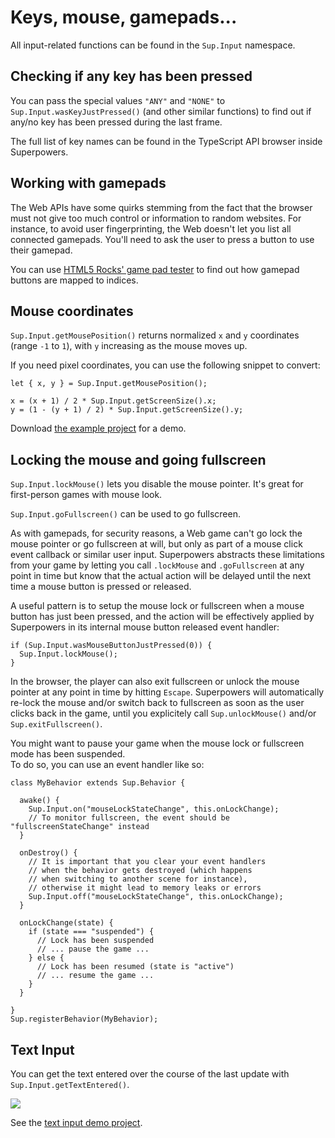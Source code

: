 # Keys, mouse, gamepads...

All input-related functions can be found in the `Sup.Input` namespace.

## Checking if any key has been pressed

You can pass the special values `"ANY"` and `"NONE"` to `Sup.Input.wasKeyJustPressed()` (and other similar functions) to find out if any/no key has been pressed during the last frame.

The full list of key names can be found in the TypeScript API browser inside Superpowers.

## Working with gamepads

The Web APIs have some quirks stemming from the fact that the browser must not
give too much control or information to random websites. For instance,
to avoid user fingerprinting, the Web doesn't let you list all connected gamepads.
You'll need to ask the user to press a button to use their gamepad.

You can use [HTML5 Rocks' game pad tester](http://www.html5rocks.com/en/tutorials/doodles/gamepad/gamepad-tester/tester.html)
to find out how gamepad buttons are mapped to indices.

## Mouse coordinates

`Sup.Input.getMousePosition()` returns normalized `x` and `y` coordinates (range `-1` to `1`), with `y` increasing as the mouse moves up.

If you need pixel coordinates, you can use the following snippet to convert:

```
let { x, y } = Sup.Input.getMousePosition();

x = (x + 1) / 2 * Sup.Input.getScreenSize().x;
y = (1 - (y + 1) / 2) * Sup.Input.getScreenSize().y;
```

Download [the example project](https://bitbucket.org/sparklinlabs/superpowers-mouse-pixels/) for a demo.

## Locking the mouse and going fullscreen

`Sup.Input.lockMouse()` lets you disable the mouse pointer. It's great for first-person games with mouse look.

`Sup.Input.goFullscreen()` can be used to go fullscreen.

As with gamepads, for security reasons, a Web game can't go lock the mouse pointer or go fullscreen at will, but only as part of a mouse click event callback or similar user input. Superpowers abstracts these limitations from your game by letting you call `.lockMouse` and `.goFullscreen` at any point in time but know that the actual action will be delayed until the next time a mouse button is pressed or released.

A useful pattern is to setup the mouse lock or fullscreen when a mouse button has just been pressed, and the action will be effectively applied by Superpowers in its internal mouse button released event handler:

```
if (Sup.Input.wasMouseButtonJustPressed(0)) {
  Sup.Input.lockMouse();
}
```

In the browser, the player can also exit fullscreen or unlock the mouse pointer at any point in time by hitting `Escape`. Superpowers will automatically re-lock the mouse and/or switch back to fullscreen as soon as the user clicks back in the game, until you explicitely call `Sup.unlockMouse()` and/or `Sup.exitFullscreen()`.

You might want to pause your game when the mouse lock or fullscreen mode has been suspended.  
To do so, you can use an event handler like so:

```
class MyBehavior extends Sup.Behavior {

  awake() {
    Sup.Input.on("mouseLockStateChange", this.onLockChange);
    // To monitor fullscreen, the event should be "fullscreenStateChange" instead
  }

  onDestroy() {
    // It is important that you clear your event handlers
    // when the behavior gets destroyed (which happens
    // when switching to another scene for instance),
    // otherwise it might lead to memory leaks or errors
    Sup.Input.off("mouseLockStateChange", this.onLockChange);
  }

  onLockChange(state) {
    if (state === "suspended") {
      // Lock has been suspended
      // ... pause the game ...
    } else {
      // Lock has been resumed (state is "active")
      // ... resume the game ...
    }
  }

}
Sup.registerBehavior(MyBehavior);
```

## Text Input

You can get the text entered over the course of the last update with `Sup.Input.getTextEntered()`.

![](http://i.imgur.com/MWG8yPe.gif)

See the [text input demo project](https://bitbucket.org/sparklinlabs/superpowers-text-input-demo/src).
